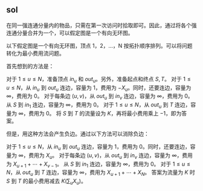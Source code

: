 
## sol
在同一强连通分量内的物品，只需在第一次访问时拾取即可。因此，通过将各个强连通分量合并为一个，可以假定图是一个有向无环图。

以下假定图是一个有向无环图，顶点 1，2，…，N 按拓扑顺序排列。可以将问题转化为最小费用流问题。

首先想到的方法是：

对于 $1 \le u \le N$，准备顶点 $in_u$ 和 $out_u$。另外，准备起点和终点 $S,T$。
对于 $1 \le u \le N$，从 $in_u$ 到 $out_u$ 连边，容量为 1，费用为 $-X_u$。同时，还要连边，容量为 $\infty$，费用为 0。
对于每条边 $(u,v)$，从 $out_u$ 到 $in_v$ 连边，容量为 $\infty$，费用为 0。
从 $S$ 到 $in_1$ 连边，容量为 $\infty$，费用为 0。
对于 $1 \le u \le N$，从 $out_u$ 到 $T$ 连边，容量为 $\infty$，费用为 0。
将 $S$ 到 $T$ 的流量设为 $K$，再将最小费用乘上 $-1$，即为答案。

但是，用这种方法会产生负边。通过以下方法可以消除负边：

对于 $1 \le u \le N$，从 $in_u$ 到 $out_u$ 连边，容量为 1，费用为 0。同时，还要连边，容量为 $\infty$，费用为 $X_u$。
对于每条边 $(u,v)$，从 $out_u$ 到 $in_v$ 连边，容量为 $\infty$，费用为 $X_{u+1}+\cdots+X_{v-1}$。
从 $S$ 到 $in_1$ 连边，容量为 $\infty$，费用为 0。
对于 $1 \le u \le N$，从 $out_u$ 到 $T$ 连边，容量为 $\infty$，费用为 $X_{u+1}+\cdots+X_N$。
答案为流量为 $K$ 时 $S$ 到 $T$ 的最小费用减去 $K(\sum_u X_u)$。